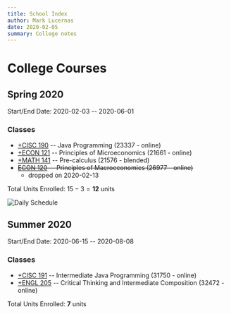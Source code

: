 ```yaml
---
title: School Index
author: Mark Lucernas
date: 2020-02-05
summary: College notes
---
```


# College Courses

## Spring 2020

Start/End Date: 2020-02-03 -- 2020-06-01

### Classes

  - [+CISC 190](spring-2020/CISC-190/index) -- Java Programming (23337 - online)
  - [+ECON 121](spring-2020/ECON-121/index) -- Principles of Microeconomics (21661 - online)
  - [+MATH 141](spring-2020/MATH-141/index) -- Pre-calculus (21576 - blended)
  - ~~[ECON 120](spring-2020/ECON-120/index) -- Principles of Macroeconomics (26977 - online)~~
    * dropped on 2020-02-13


Total Units Enrolled: $15 - 3 = \mathbf{12}$ units

![Daily Schedule](file:../files/spring-2020/spring-2020_dailySchedule_v2.png)


## Summer 2020

Start/End Date: 2020-06-15 -- 2020-08-08

### Classes

  - [+CISC 191](summer-2020/CISC-191/index) -- Intermediate Java Programming (31750 - online)
  - [+ENGL 205](summer-2020/ENGL-205/index) -- Critical Thinking and Intermediate Composition (32472 - online)


Total Units Enrolled: $\mathbf{7}$ units
